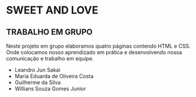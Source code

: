 # SWEET AND LOVE

## TRABALHO EM GRUPO

Neste projeto em grupo elaboramos quatro páginas contendo HTML e CSS. Onde colocamos nosso aprendizado em prática e desenvolvendo nossa comunicação e trabalho em equipe. 

- Leandro Jun Sakai
- Maria Eduarda de Oliveira Costa 
- Guilherme da Silva
- Willians Souza Gomes Junior
